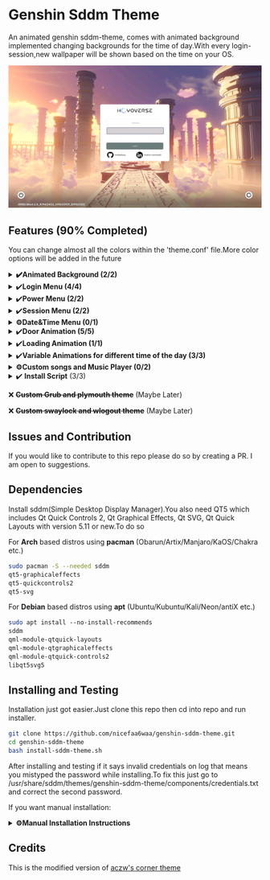 # Genshin Sddm Theme

An animated genshin sddm-theme, comes with animated background
implemented changing backgrounds for the time of day.With every login-session,new wallpaper
will be shown based on the time on your OS. 

![](preview/2.png)
## Features (90% Completed)


You can change almost all the colors within the 'theme.conf' file.More color options will be added in the future

<details>
  <summary><b>✔️Animated Background (2/2)</b></summary>
    
- [x] Uncompressed Videos
    - [x] Morning Background
    - [x] Sunlight Backround
    - [x] Night Background
- [x] Compressed Videos
    - [x] Morning Background
    - [x] Sunlight Background
    - [x] Night Background
</details>


<details>
  <summary>✔️<b>Login Menu (4/4)</b></summary>

- [x] Login Background
- [x] Username Area
- [x] Password Area
- [x] Github and Linkedin Credits
</details>


<details>
   <summary>✔️<b>Power Menu (2/2)</b></summary>
    
- [x] Mouse Area
- [x] Pop-Up Menu
   - [x] Shutdown
   - [x] Restart
   - [x] Sleep
</details>
      
<details>
   <summary>✔️<b>Session Menu (2/2)</b></summary>
    
- [x] Mouse Area
- [x] Pop Up Menu
   - [x] Ability to choose session
</details>
      
<details>
<summary><b>⚙️Date&Time Menu (0/1)</b></summary>

- [ ] Layout
</details>
      
<details>
   <summary>✔️<b>Door Animation (5/5)</b></summary>

- [x] Function to validate Username and Password
- [x] fragmentShader config for Transparent videos
- [x] Door Videos
    - [x] Morning Door
    - [x] Sunlight Door
    - [x] Night Door
- [x] Transparent Videos
    - [x] Morning Door
    - [x] Sunlight Door
    - [x] Night Door
- [x] Encoded Videos

      ❌ Transparent MOV (Didn't work)
      
      ❌ Transparent Webm (Didn't work)
      
      ❌ Custom Function For Png Sequence (Didn't work)
      
     ✔️ Currently fragmentShader config with black background kind of works but looks weird.Will try to find a better solution in the future.
      
    - [x] Morning Door
    - [x] Sunlight Door
    - [x] Night Door

</details>



<details>
    <summary>✔️<b>Loading Animation (1/1)</b></summary>
  
- [x] 1:1 Replica of Genshins Loading animation when you succesfully log in.
</details>

<details>
    <summary>✔️<b>Variable Animations for different time of the day (3/3)</b></summary>


- [x] Morning Animations
- [x] Sunlight Animations
- [x] Night Animations
  
</details>

<details>
  <summary><b>⚙️Custom songs and Music Player (0/2)</b></summary>

- [ ] List of custom songs
- [ ] Music Player on login screen to change the currently playing song

</details>


<details>
    <summary>✔️ <b>Install Script</b> (3/3)</summary>

- [x] Auto-download videos
- [x] Add Users
- [x] Change current theme
</details>



❌ ~~<b>Custom Grub and plymouth theme</b>~~ (Maybe Later)



❌ ~~<b>Custom swaylock and wlogout theme</b>~~ (Maybe Later)
      


## Issues and Contribution

If you would like to contribute to this repo please do so by creating a PR. I am open to suggestions.


## Dependencies

Install sddm(Simple Desktop Display Manager).You also need QT5 which includes Qt Quick Controls 2, Qt Graphical Effects, Qt SVG, Qt Quick Layouts with version 5.11 or new.To do so 


For **Arch** based distros using **pacman**
(Obarun/Artix/Manjaro/KaOS/Chakra etc.)
```bash
sudo pacman -S --needed sddm
qt5‑graphicaleffects
qt5‑quickcontrols2
qt5‑svg
```
For **Debian** based distros using **apt**
(Ubuntu/Kubuntu/Kali/Neon/antiX etc.)
```bash
sudo apt install ‑‑no‑install‑recommends
sddm
qml‑module‑qtquick‑layouts
qml‑module‑qtgraphicaleffects
qml‑module‑qtquick‑controls2
libqt5svg5
```


## Installing and Testing
Installation just got easier.Just clone this repo then cd into repo and run installer.
```bash
git clone https://github.com/nicefaa6waa/genshin-sddm-theme.git
cd genshin-sddm-theme
bash install-sddm-theme.sh
```
After installing and testing if it says invalid credentials on log that means you mistyped the password while installing.To fix this just go to /usr/share/sddm/themes/genshin-sddm-theme/components/credentials.txt and correct the second password.


If you want manual installation:
<details>
<summary><b>⚙️Manual Installation Instructions </b></summary>


#__!IMPORTANT NOTE!__
edit credentials.txt like username:password to be able to login.



Follow the steps below to install and test it:

To test it before use you need to install this repo and copy it to your sddm themes folder.


In order to do this:


For Arch based distros:
```bash
cd
git clone https://github.com/nicefaa6waa/genshin-sddm-theme.git
sudo cp -r /genshin-sddm-theme/ /usr/share/sddm/themes/
```
For Debian based distros:
```bash
cd
git clone https://github.com/nicefaa6waa/genshin-sddm-theme.git
sudo cp -r genshin-sddm-theme /usr/share/sddm/themes/
```
After that install and unzip various backgronud videos.Choose the one you like and download as a zip.

(2,3GB for Uncompressed videos.~400mb For compressed ones)


[Google Drive](https://drive.google.com/drive/folders/1Yz2GxV8uvZJM16YSbE2yPRMT58H5o0Bs?usp=drive_link)


Then unzip the downloaded folder to your themes folder.In order to do so:
```bash
For Uncompressed zip
sudo unzip -q -d /usr/share/sddm/themes/genshin-sddm-theme/backgrounds/ ~/Downloads/Uncompressed*.zip
For Compressed zip
sudo unzip -q -d /usr/share/sddm/themes/genshin-sddm-theme/backgrounds/ ~/Downloads/Compressed*.zip
```

I HIGHLY RECOMMEND TESTING FIRST.

There may be some visual bugs on varying distros so before changing your theme test it first with the command.
Now, assuming that you've installed it correctly to test it:

```bash
sddm-greeter --test-mode --theme genshin-sddm-theme
```

## Applying

If you are new and you don't know how to change the SDDM theme, follow these steps:

If you are on KDE Plasma you can easily change sddm theme from settings.If you use something else

1. Edit the config file in '/etc/sddm.conf'. If you don't have 'sddm.conf' file, then copy it from '/usr/lib/sddm/default.conf'. If you are on hyprdots, then the config file will be in '/etc/sddm.conf.d/kde_settings.conf'.Furthermore you may have kde_settings.conf in your current active sddm theme.

    ```bash
    sudo nano /path/to/your/config/file
    ```

2. Look for the following section in the configuration file:

    ```ini
    [Theme]
    Current=
    ```

3. Change your theme to `genshin-sddm-theme`.
</details>

## Credits

This is the modified version of [aczw's corner theme](https://github.com/aczw/sddm-theme-corners)
